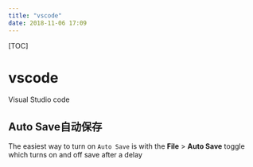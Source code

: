```yaml
---
title: "vscode"
date: 2018-11-06 17:09
---
```



[TOC]


# vscode

Visual Studio code



## Auto Save自动保存

The easiest way to turn on `Auto Save` is with the **File** > **Auto Save** toggle which turns on and off save after a delay

